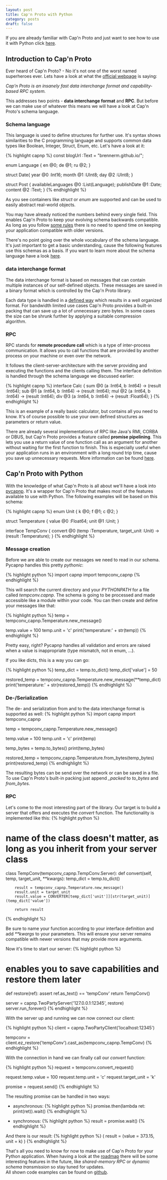 ```yaml
---
layout: post
title: Cap'n Proto with Python
category: posts
draft: false
---
```

If you are already familiar with Cap'n Proto and just want to see how to use it with Python click [here](#capnpwithpython).
## Introduction to Cap'n Proto
Ever heard of Cap'n Proto? - No it's not one of the worst named superheroes ever. Lets have a look at what the [official webpage](https://capnproto.org) is saying:

*Cap’n Proto is an insanely fast data interchange format and capability-based RPC system.*

This addresses two points - **data interchange format** and **RPC**. But before we can make use of whatever this means we will have a look at Cap'n Proto's schema language.
### Schema language
This language is used to define structures for further use. It's syntax shows similarities to the C programming language and supports common data types like Boolean, Integer, Struct, Enum, etc.
Let's have a look at it:

{% highlight capnp %}
const blogUrl :Text = "brennerm.github.io/"; 

enum Language {
	en @0;
	de @1;
	ru @2;
}

struct Date{
	year @0 :Int16;
	month @1 :UInt8;
	day @2 :UInt8;
}

struct Post {
	availableLanguages @0 :List(Language);
	publishDate @1 :Date;
	content @2 :Text;
}
{% endhighlight %}

As you see containers like _struct_ or _enum_ are supported and can be used to easily abstract real-world objects. 

You may have already noticed the numbers behind every single field. This enables Cap'n Proto to keep your evolving schema backwards compatible. As long as you follow [some rules](https://capnproto.org/language.html#evolving-your-protocol) there is no need to spend time on keeping your application compatible with older versions.

There's no point going over the whole vocabulary of the schema language. It's just important to get a basic understanding, cause the following features use this schemas as a basis. If you want to learn more about the schema language have a look [here](https://capnproto.org/language.html).
### data interchange format
The data interchange format is based on messages that can contain multiple instances of our self-defined objects. These messages are saved in a binary format which is controlled by the Cap'n Proto library. 

Each data type is handled in a [defined way](https://capnproto.org/encoding.html#value-encoding) which results in a well organized format.
For bandwidth limited use cases Cap'n Proto provides a built-in packing that can save up a lot of unnecessary zero bytes. In some cases the size can be shrunk further by applying a suitable compression algorithm.
### RPC
RPC stands for **remote procedure call** which is a type of inter-process communication. It allows you to call functions that are provided by another process on your machine or even over the network.

It follows the client-server-architecture with the server providing and executing the functions and the clients calling them. The interface definition is handled through the schema language we discussed earlier:

{% highlight capnp %}
interface Calc {
	sum @0 (a :Int64, b :Int64) -> (result :Int64);
	sub @1 (a :Int64, b :Int64) -> (result :Int64);
	mul @2 (a :Int64, b :Int64) -> (result :Int64);
	div @3 (a :Int64, b :Int64) -> (result :Float64);
}
{% endhighlight %}

This is an example of a really basic calculator, but contains all you need to know. It's of course possible to use your own defined structures as parameters or return value.

There are already several implementations of RPC like Java's RMI, CORBA or DBUS, but Cap'n Proto provides a feature called **promise pipelining**. This lets you use a return value of one function call as an argument for another without waiting for the first function to finish. This is especially useful when your application runs in an environment with a long round trip time, cause you save up unnecessary requests. More information can be found [here](https://capnproto.org/rpc.html#time-travel-promise-pipelining).
<a name="capnpwithpython"></a>
## Cap'n Proto with Python
With the knowledge of what Cap'n Proto is all about we'll have a look into [pycapnp](https://github.com/jparyani/pycapnp). It's a wrapper for Cap'n Proto that makes most of the features available to use with Python. The following examples will be based on this schema:

{% highlight capnp %}
enum Unit {
	k @0;
	f @1;
	c @2;
}

struct Temperature {
	value @0 :Float64;
	unit @1 :Unit;
}

interface TempConv {
	convert @0 (temp :Temperature, target_unit :Unit) -> (result :Temperature);
}
{% endhighlight %}

### Message creation
Before we are able to create our messages we need to read in our schema. Pycapnp handles this pretty *pythonic*:

{% highlight python %}
import capnp
import tempconv_capnp
{% endhighlight %}

This will search the current directory and your *PYTHONPATH* for a file called *tempconv.capnp*. The schema is going to be processed and made accessible like a module within your code. You can then create and define your messages like that:

{% highlight python %}
temp = tempconv_capnp.Temperature.new_message()

temp.value = 100
temp.unit = 'c'
print('temperature:' + str(temp))
{% endhighlight %}

Pretty easy, right? Pycapnp handles all validation and errors are raised when a value is inappropriate (type mismatch, not in enum, ...).

If you like dicts, this is a way you can go:

{% highlight python %}
temp_dict = temp.to_dict()
temp_dict['value'] = 50

restored_temp = tempconv_capnp.Temperature.new_message(**temp_dict)
print('temperature:' + str(restored_temp))
{% endhighlight %}

### De-/Serialization
The de- and serialization from and to the data interchange format is supported as well:
{% highlight python %}
import capnp
import tempconv_capnp

temp = tempconv_capnp.Temperature.new_message()

temp.value = 100
temp.unit = 'c'
print(temp)

temp_bytes = temp.to_bytes()
print(temp_bytes)

restored_temp = tempconv_capnp.Temperature.from_bytes(temp_bytes)
print(restored_temp)
{% endhighlight %}

The resulting bytes can be send over the network or can be saved in a file.
To use Cap'n Proto's built-in packing just append *_packed* to *to_bytes* and *from_bytes*. 
### RPC
Let's come to the most interesting part of the library. Our target is to build a server that offers and executes the *convert* function. The functionality is implemented like this:
{% highlight python %}
# name of the class doesn't matter, as long as you inherit from your server class
class TempConv(tempconv_capnp.TempConv.Server):
    def convert(self, temp, target_unit, **kwargs):
        temp_dict = temp.to_dict()
		
		result = tempconv_capnp.Temperature.new_message()
        result.unit = target_unit
        result.value = CONVERTER[temp_dict['unit']][str(target_unit)](temp_dict['value'])

        return result
{% endhighlight %}

Be sure to name your function according to your interface definition and add *\*\*kwargs* to your parameters. This will ensure your server remains compatible with newer versions that may provide more arguments.

Now it's time to start our server:
{% highlight python %}
# enables you to save capabilities and restore them later
def restore(ref):
    assert ref.as_text() == 'tempConv'
    return TempConv()

server = capnp.TwoPartyServer('127.0.0.1:12345', restore)
server.run_forever()
{% endhighlight %}

With the server up and running we can now connect our client:

{% highlight python %}
client = capnp.TwoPartyClient('localhost:12345')

tempconv = client.ez_restore('tempConv').cast_as(tempconv_capnp.TempConv)
{% endhighlight %}

With the connection in hand we can finally call our *convert* function:

{% highlight python %}
request = tempconv.convert_request()

request.temp.value = 100
request.temp.unit = 'c'
request.target_unit = 'k'

promise = request.send()
{% endhighlight %}

The resulting promise can be handled in two ways:

- asynchronous:
{% highlight python %}
promise.then(lambda ret: print(ret)).wait()
{% endhighlight %}

- synchronous: 
{% highlight python %}
result = promise.wait()
{% endhighlight %}

And there is our result:
{% highlight python %}
( result = (value = 373.15, unit = k) )
{% endhighlight %}


That's all you need to know for now to make use of Cap'n Proto for your Python application. When having a look at the [roadmap](https://capnproto.org/roadmap.html) there will be some interesting features in the future, like *shared-memory RPC* or *dynamic schema transmission* so stay tuned for updates.
<br>All shown code examples can be found on [github](https://github.com/brennerm/brennerm.github.io/tree/master/_posts/capnproto_with_python).
